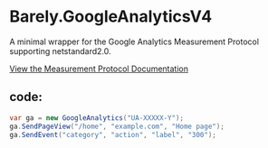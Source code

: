 # Barely.GoogleAnalyticsV4
A minimal wrapper for the Google Analytics Measurement Protocol supporting netstandard2.0.

[View the Measurement Protocol Documentation][1]

## code:
```c#
var ga = new GoogleAnalytics("UA-XXXXX-Y");
ga.SendPageView("/home", "example.com", "Home page");
ga.SendEvent("category", "action", "label", "300");
```


[1]: https://developers.google.com/analytics/devguides/collection/protocol/v1
